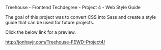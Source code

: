 Treehouse - Frontend Techdegree - Project 4 - Web Style Guide

The goal of this project was to convert CSS into Sass and create a style guide that can be used for future projects.

Click the below link for a preview.

http://jonhayjr.com/Treehouse-FEWD-Project4/